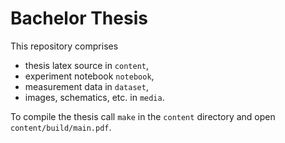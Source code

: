 # Bachelor Thesis

This repository comprises

* thesis latex source in `content`,
* experiment notebook `notebook`,
* measurement data in `dataset`,
* images, schematics, etc. in `media`.

To compile the thesis call `make` in the `content` directory and open
`content/build/main.pdf`.
